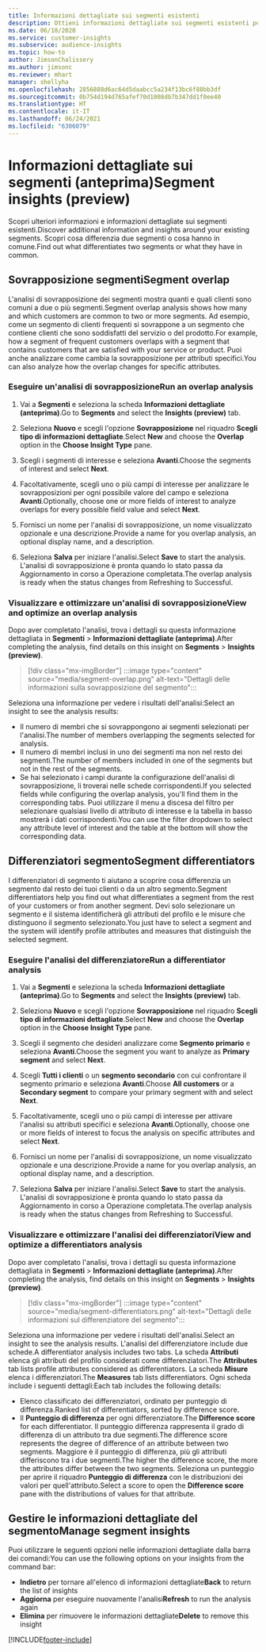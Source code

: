 ```yaml
---
title: Informazioni dettagliate sui segmenti esistenti
description: Ottieni informazioni dettagliate sui segmenti esistenti per scoprire cosa li differenzia e cosa hanno in comune.
ms.date: 06/10/2020
ms.service: customer-insights
ms.subservice: audience-insights
ms.topic: how-to
author: JimsonChalissery
ms.author: jimsonc
ms.reviewer: mhart
manager: shellyha
ms.openlocfilehash: 2856888d6ac64d5daabcc5a234f13bc6f88bb3df
ms.sourcegitcommit: 0b754d194d765afef70d1008db7b347dd1f0ee40
ms.translationtype: HT
ms.contentlocale: it-IT
ms.lasthandoff: 06/24/2021
ms.locfileid: "6306079"
---
```

# <a name="segment-insights-preview"></a><span data-ttu-id="845f4-103">Informazioni dettagliate sui segmenti (anteprima)</span><span class="sxs-lookup"><span data-stu-id="845f4-103">Segment insights (preview)</span></span>

<span data-ttu-id="845f4-104">Scopri ulteriori informazioni e informazioni dettagliate sui segmenti esistenti.</span><span class="sxs-lookup"><span data-stu-id="845f4-104">Discover additional information and insights around your existing segments.</span></span> <span data-ttu-id="845f4-105">Scopri cosa differenzia due segmenti o cosa hanno in comune.</span><span class="sxs-lookup"><span data-stu-id="845f4-105">Find out what differentiates two segments or what they have in common.</span></span>

## <a name="segment-overlap"></a><span data-ttu-id="845f4-106">Sovrapposizione segmenti</span><span class="sxs-lookup"><span data-stu-id="845f4-106">Segment overlap</span></span>

<span data-ttu-id="845f4-107">L'analisi di sovrapposizione dei segmenti mostra quanti e quali clienti sono comuni a due o più segmenti.</span><span class="sxs-lookup"><span data-stu-id="845f4-107">Segment overlap analysis shows how many and which customers are common to two or more segments.</span></span> <span data-ttu-id="845f4-108">Ad esempio, come un segmento di clienti frequenti si sovrappone a un segmento che contiene clienti che sono soddisfatti del servizio o del prodotto.</span><span class="sxs-lookup"><span data-stu-id="845f4-108">For example, how a segment of frequent customers overlaps with a segment that contains customers that are satisfied with your service or product.</span></span>
<span data-ttu-id="845f4-109">Puoi anche analizzare come cambia la sovrapposizione per attributi specifici.</span><span class="sxs-lookup"><span data-stu-id="845f4-109">You can also analyze how the overlap changes for specific attributes.</span></span>

### <a name="run-an-overlap-analysis"></a><span data-ttu-id="845f4-110">Eseguire un'analisi di sovrapposizione</span><span class="sxs-lookup"><span data-stu-id="845f4-110">Run an overlap analysis</span></span>

1. <span data-ttu-id="845f4-111">Vai a **Segmenti** e seleziona la scheda **Informazioni dettagliate (anteprima)**.</span><span class="sxs-lookup"><span data-stu-id="845f4-111">Go to **Segments** and select the **Insights (preview)** tab.</span></span>

1. <span data-ttu-id="845f4-112">Seleziona **Nuovo** e scegli l'opzione **Sovrapposizione** nel riquadro **Scegli tipo di informazioni dettagliate**.</span><span class="sxs-lookup"><span data-stu-id="845f4-112">Select **New** and choose the **Overlap** option in the **Choose Insight Type** pane.</span></span>

1. <span data-ttu-id="845f4-113">Scegli i segmenti di interesse e seleziona **Avanti**.</span><span class="sxs-lookup"><span data-stu-id="845f4-113">Choose the segments of interest and select **Next**.</span></span>

1. <span data-ttu-id="845f4-114">Facoltativamente, scegli uno o più campi di interesse per analizzare le sovrapposizioni per ogni possibile valore del campo e seleziona **Avanti**.</span><span class="sxs-lookup"><span data-stu-id="845f4-114">Optionally, choose one or more fields of interest to analyze overlaps for every possible field value and select **Next**.</span></span>

1. <span data-ttu-id="845f4-115">Fornisci un nome per l'analisi di sovrapposizione, un nome visualizzato opzionale e una descrizione.</span><span class="sxs-lookup"><span data-stu-id="845f4-115">Provide a name for you overlap analysis, an optional display name, and a description.</span></span>

1. <span data-ttu-id="845f4-116">Seleziona **Salva** per iniziare l'analisi.</span><span class="sxs-lookup"><span data-stu-id="845f4-116">Select **Save** to start the analysis.</span></span> <span data-ttu-id="845f4-117">L'analisi di sovrapposizione è pronta quando lo stato passa da Aggiornamento in corso a Operazione completata.</span><span class="sxs-lookup"><span data-stu-id="845f4-117">The overlap analysis is ready when the status changes from Refreshing to Successful.</span></span>

### <a name="view-and-optimize-an-overlap-analysis"></a><span data-ttu-id="845f4-118">Visualizzare e ottimizzare un'analisi di sovrapposizione</span><span class="sxs-lookup"><span data-stu-id="845f4-118">View and optimize an overlap analysis</span></span>

<span data-ttu-id="845f4-119">Dopo aver completato l'analisi, trova i dettagli su questa informazione dettagliata in **Segmenti** > **Informazioni dettagliate (anteprima)**.</span><span class="sxs-lookup"><span data-stu-id="845f4-119">After completing the analysis, find details on this insight on **Segments** > **Insights (preview)**.</span></span>

> [!div class="mx-imgBorder"]
> :::image type="content" source="media/segment-overlap.png" alt-text="Dettagli delle informazioni sulla sovrapposizione del segmento":::

<span data-ttu-id="845f4-121">Seleziona una informazione per vedere i risultati dell'analisi:</span><span class="sxs-lookup"><span data-stu-id="845f4-121">Select an insight to see the analysis results:</span></span>

- <span data-ttu-id="845f4-122">Il numero di membri che si sovrappongono ai segmenti selezionati per l'analisi.</span><span class="sxs-lookup"><span data-stu-id="845f4-122">The number of members overlapping the segments selected for analysis.</span></span>
- <span data-ttu-id="845f4-123">Il numero di membri inclusi in uno dei segmenti ma non nel resto dei segmenti.</span><span class="sxs-lookup"><span data-stu-id="845f4-123">The number of members included in one of the segments but not in the rest of the segments.</span></span>
- <span data-ttu-id="845f4-124">Se hai selezionato i campi durante la configurazione dell'analisi di sovrapposizione, li troverai nelle schede corrispondenti.</span><span class="sxs-lookup"><span data-stu-id="845f4-124">If you selected fields while configuring the overlap analysis, you'll find them in the corresponding tabs.</span></span> <span data-ttu-id="845f4-125">Puoi utilizzare il menu a discesa del filtro per selezionare qualsiasi livello di attributo di interesse e la tabella in basso mostrerà i dati corrispondenti.</span><span class="sxs-lookup"><span data-stu-id="845f4-125">You can use the filter dropdown to select any attribute level of interest and the table at the bottom will show the corresponding data.</span></span>

## <a name="segment-differentiators"></a><span data-ttu-id="845f4-126">Differenziatori segmento</span><span class="sxs-lookup"><span data-stu-id="845f4-126">Segment differentiators</span></span>

<span data-ttu-id="845f4-127">I differenziatori di segmento ti aiutano a scoprire cosa differenzia un segmento dal resto dei tuoi clienti o da un altro segmento.</span><span class="sxs-lookup"><span data-stu-id="845f4-127">Segment differentiators help you find out what differentiates a segment from the rest of your customers or from another segment.</span></span> <span data-ttu-id="845f4-128">Devi solo selezionare un segmento e il sistema identificherà gli attributi del profilo e le misure che distinguono il segmento selezionato.</span><span class="sxs-lookup"><span data-stu-id="845f4-128">You just have to select a segment and the system will identify profile attributes and measures that distinguish the selected segment.</span></span>

### <a name="run-a-differentiator-analysis"></a><span data-ttu-id="845f4-129">Eseguire l'analisi del differenziatore</span><span class="sxs-lookup"><span data-stu-id="845f4-129">Run a differentiator analysis</span></span>

1. <span data-ttu-id="845f4-130">Vai a **Segmenti** e seleziona la scheda **Informazioni dettagliate (anteprima)**.</span><span class="sxs-lookup"><span data-stu-id="845f4-130">Go to **Segments** and select the **Insights (preview)** tab.</span></span>

1. <span data-ttu-id="845f4-131">Seleziona **Nuovo** e scegli l'opzione **Sovrapposizione** nel riquadro **Scegli tipo di informazioni dettagliate**.</span><span class="sxs-lookup"><span data-stu-id="845f4-131">Select **New** and choose the **Overlap** option in the **Choose Insight Type** pane.</span></span>

1. <span data-ttu-id="845f4-132">Scegli il segmento che desideri analizzare come **Segmento primario** e seleziona **Avanti**.</span><span class="sxs-lookup"><span data-stu-id="845f4-132">Choose the segment you want to analyze as **Primary segment** and select **Next**.</span></span>

1. <span data-ttu-id="845f4-133">Scegli **Tutti i clienti** o un **segmento secondario** con cui confrontare il segmento primario e seleziona **Avanti**.</span><span class="sxs-lookup"><span data-stu-id="845f4-133">Choose **All customers** or a **Secondary segment** to compare your primary segment with and select **Next**.</span></span>

1. <span data-ttu-id="845f4-134">Facoltativamente, scegli uno o più campi di interesse per attivare l'analisi su attributi specifici e seleziona **Avanti**.</span><span class="sxs-lookup"><span data-stu-id="845f4-134">Optionally, choose one or more fields of interest to focus the analysis on specific attributes and select **Next**.</span></span>

1. <span data-ttu-id="845f4-135">Fornisci un nome per l'analisi di sovrapposizione, un nome visualizzato opzionale e una descrizione.</span><span class="sxs-lookup"><span data-stu-id="845f4-135">Provide a name for you overlap analysis, an optional display name, and a description.</span></span>

1. <span data-ttu-id="845f4-136">Seleziona **Salva** per iniziare l'analisi.</span><span class="sxs-lookup"><span data-stu-id="845f4-136">Select **Save** to start the analysis.</span></span> <span data-ttu-id="845f4-137">L'analisi di sovrapposizione è pronta quando lo stato passa da Aggiornamento in corso a Operazione completata.</span><span class="sxs-lookup"><span data-stu-id="845f4-137">The overlap analysis is ready when the status changes from Refreshing to Successful.</span></span>

### <a name="view-and-optimize-a-differentiators-analysis"></a><span data-ttu-id="845f4-138">Visualizzare e ottimizzare l'analisi dei differenziatori</span><span class="sxs-lookup"><span data-stu-id="845f4-138">View and optimize a differentiators analysis</span></span>

<span data-ttu-id="845f4-139">Dopo aver completato l'analisi, trova i dettagli su questa informazione dettagliata in **Segmenti** > **Informazioni dettagliate (anteprima)**.</span><span class="sxs-lookup"><span data-stu-id="845f4-139">After completing the analysis, find details on this insight on **Segments** > **Insights (preview)**.</span></span>

> [!div class="mx-imgBorder"]
> :::image type="content" source="media/segment-differentiators.png" alt-text="Dettagli delle informazioni sul differenziatore del segmento":::

<span data-ttu-id="845f4-141">Seleziona una informazione per vedere i risultati dell'analisi.</span><span class="sxs-lookup"><span data-stu-id="845f4-141">Select an insight to see the analysis results.</span></span> <span data-ttu-id="845f4-142">L'analisi del differenziatore include due schede.</span><span class="sxs-lookup"><span data-stu-id="845f4-142">A differentiator analysis includes two tabs.</span></span> <span data-ttu-id="845f4-143">La scheda **Attributi** elenca gli attributi del profilo considerati come differenziatori.</span><span class="sxs-lookup"><span data-stu-id="845f4-143">The **Attributes** tab lists profile attributes considered as differentiators.</span></span> <span data-ttu-id="845f4-144">La scheda **Misure** elenca i differenziatori.</span><span class="sxs-lookup"><span data-stu-id="845f4-144">The **Measures** tab lists differentiators.</span></span> <span data-ttu-id="845f4-145">Ogni scheda include i seguenti dettagli:</span><span class="sxs-lookup"><span data-stu-id="845f4-145">Each tab includes the following details:</span></span>

- <span data-ttu-id="845f4-146">Elenco classificato dei differenziatori, ordinato per punteggio di differenza.</span><span class="sxs-lookup"><span data-stu-id="845f4-146">Ranked list of differentiators, sorted by difference score.</span></span>
- <span data-ttu-id="845f4-147">Il **Punteggio di differenza** per ogni differenziatore.</span><span class="sxs-lookup"><span data-stu-id="845f4-147">The **Difference score** for each differentiator.</span></span> <span data-ttu-id="845f4-148">Il punteggio differenza rappresenta il grado di differenza di un attributo tra due segmenti.</span><span class="sxs-lookup"><span data-stu-id="845f4-148">The difference score represents the degree of difference of an attribute between two segments.</span></span> <span data-ttu-id="845f4-149">Maggiore è il punteggio di differenza, più gli attributi differiscono tra i due segmenti.</span><span class="sxs-lookup"><span data-stu-id="845f4-149">The higher the difference score, the more the attributes differ between the two segments.</span></span> <span data-ttu-id="845f4-150">Seleziona un punteggio per aprire il riquadro **Punteggio di differenza** con le distribuzioni dei valori per quell'attributo.</span><span class="sxs-lookup"><span data-stu-id="845f4-150">Select a score to open the **Difference score** pane with the distributions of values for that attribute.</span></span>

## <a name="manage-segment-insights"></a><span data-ttu-id="845f4-151">Gestire le informazioni dettagliate del segmento</span><span class="sxs-lookup"><span data-stu-id="845f4-151">Manage segment insights</span></span>

<span data-ttu-id="845f4-152">Puoi utilizzare le seguenti opzioni nelle informazioni dettagliate dalla barra dei comandi:</span><span class="sxs-lookup"><span data-stu-id="845f4-152">You can use the following options on your insights from the command bar:</span></span>

- <span data-ttu-id="845f4-153">**Indietro** per tornare all'elenco di informazioni dettagliate</span><span class="sxs-lookup"><span data-stu-id="845f4-153">**Back** to return the list of insights</span></span>
- <span data-ttu-id="845f4-154">**Aggiorna** per eseguire nuovamente l'analisi</span><span class="sxs-lookup"><span data-stu-id="845f4-154">**Refresh** to run the analysis again</span></span>
- <span data-ttu-id="845f4-155">**Elimina** per rimuovere le informazioni dettagliate</span><span class="sxs-lookup"><span data-stu-id="845f4-155">**Delete** to remove this insight</span></span>


[!INCLUDE[footer-include](../includes/footer-banner.md)]